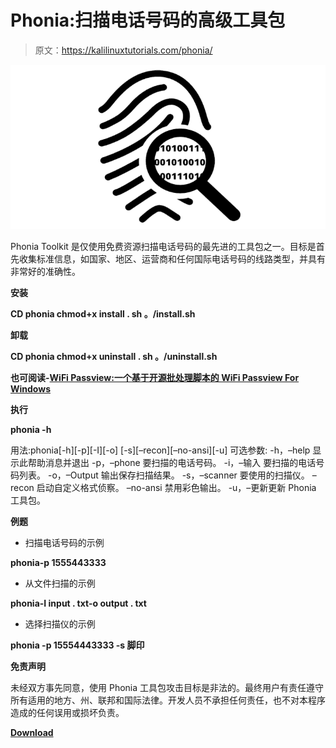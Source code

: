 # Phonia:扫描电话号码的高级工具包

> 原文：<https://kalilinuxtutorials.com/phonia/>

[![Phonia : Advanced Toolkits To Scan Phone Numbers](img/8d7b8ac35fdb3b4cef5c85cd88c5f598.png "Phonia : Advanced Toolkits To Scan Phone Numbers")](https://1.bp.blogspot.com/-K4-94TW1Mag/XmNUsHtKPbI/AAAAAAAAFU8/pwvMquB9tcAWyK0mxe2kDFjHaJ5sKgL-QCLcBGAsYHQ/s1600/Phonia%2BToolkit.png)

Phonia Toolkit 是仅使用免费资源扫描电话号码的最先进的工具包之一。目标是首先收集标准信息，如国家、地区、运营商和任何国际电话号码的线路类型，并具有非常好的准确性。

**安装**

**CD phonia
chmod+x install . sh
。/install.sh**

**卸载**

**CD phonia
chmod+x uninstall . sh
。/uninstall.sh**

**也可阅读-[WiFi Passview:一个基于开源批处理脚本的 WiFi Passview For Windows](https://kalilinuxtutorials.com/wifi-passview/)**

**执行**

**phonia -h**

用法:phonia[-h][-p][-I][-o]
[-s][–recon][–no-ansi][-u]
可选参数:
-h，–help 显示此帮助消息并退出
-p，–phone
要扫描的电话号码。
-i，–输入
要扫描的电话号码列表。
-o，–Output
输出保存扫描结果。
-s，–scanner
要使用的扫描仪。
–recon 启动自定义格式侦察。
–no-ansi 禁用彩色输出。
-u，–更新更新 Phonia 工具包。

**例题**

*   扫描电话号码的示例

**phonia-p 1555443333**

*   从文件扫描的示例

**phonia-I input . txt-o output . txt**

*   选择扫描仪的示例

**phonia -p 15554443333 -s 脚印**

**免责声明**

未经双方事先同意，使用 Phonia 工具包攻击目标是非法的。最终用户有责任遵守所有适用的地方、州、联邦和国际法律。开发人员不承担任何责任，也不对本程序造成的任何误用或损坏负责。

[**Download**](https://github.com/entynetproject/phonia)